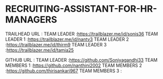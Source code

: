 # RECRUITING-ASSISTANT-FOR-HR-MANAGERS
TRAILHEAD URL : 
TEAM LEADER :https://trailblazer.me/id/sonis36
TEAM LEADER 1 :https://trailblazer.me/id/nantv3
TEAM LEADER 2 :https://trailblazer.me/id/thirm9
TEAM LEADER 3 :https://trailblazer.me/id/tamia25


GITHUB URL :
TEAM LEADER :https://github.com/Soniyagandhi33
TEAM MEMBERS 1 :https://github.com/nanthini2002
TEAM MEMBERS 2 :https://github.com/thirisankari967
TEAM MEMBERS 3 :
